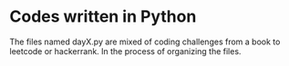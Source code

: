 # Codes written in Python

The files named dayX.py are mixed of coding challenges from a book to leetcode or hackerrank.
In the process of organizing the files.

